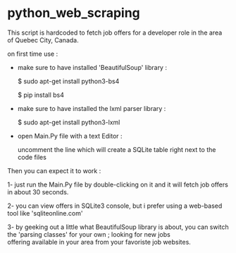 # python_web_scraping

This script is hardcoded to fetch job offers for a developer role in the area of Quebec City, Canada.

on first time use :

* make sure to have installed 'BeautifulSoup' library :

  $ sudo apt-get install python3-bs4
  
  $ pip install bs4

* make sure to have installed the lxml parser library :

   $ sudo apt-get install python3-lxml

* open Main.Py file with a text Editor :

    uncomment the line which will create a SQLite table right next to the code files

Then you can expect it to work :

1- just run the Main.Py file by double-clicking on it and it will fetch job offers in about 30 seconds.

2- you can view offers in SQLite3 console, but i prefer using a web-based tool like 'sqliteonline.com'

3- by geeking out a little what BeautifulSoup library is about, you can switch the 'parsing classes' for your own ; looking for new jobs   
   offering available in your area from your favoriste job websites.
